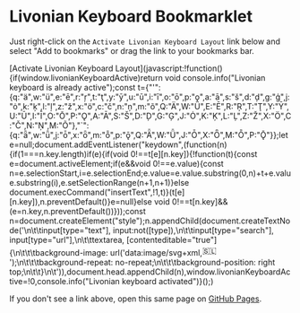 # Livonian Keyboard Bookmarklet

Just right-click on the `Activate Livonian Keyboard Layout` link below and select "Add to bookmarks" or drag the link to your bookmarks bar.

[Activate Livonian Keyboard Layout](javascript:!function(){if(window.livonianKeyboardActive)return void console.info("Livonian keyboard is already active");const t={"'":{q:"ä",w:"ü",e:"ē",r:"ŗ",t:"ţ",y:"ȳ",u:"ū",i:"ī",o:"ō",p:"ǫ",a:"ā",s:"š",d:"ḑ",g:"ģ",j:"ȯ",k:"ķ",l:"ļ",z:"ž",x:"ö",c:"č",n:"ņ",m:"õ",Q:"Ä",W:"Ü",E:"Ē",R:"Ŗ",T:"Ţ",Y:"Ȳ",U:"Ū",I:"Ī",O:"Ō",P:"Ǫ",A:"Ā",S:"Š",D:"Ḑ",G:"Ģ",J:"Ȯ",K:"Ķ",L:"Ļ",Z:"Ž",X:"Ö",C:"Č",N:"Ņ",M:"Õ"},"`":{q:"ǟ",w:"ǖ",j:"ȱ",x:"ȫ",m:"ȭ",p:"ǭ",Q:"Ǟ",W:"Ǖ",J:"Ȱ",X:"Ȫ",M:"Ȭ",P:"Ǭ"}};let e=null;document.addEventListener("keydown",(function(n){if(1===n.key.length)if(e){if(void 0!==t[e][n.key]){!function(t){const e=document.activeElement;if(e&&void 0!==e.value){const n=e.selectionStart,i=e.selectionEnd;e.value=e.value.substring(0,n)+t+e.value.substring(i),e.setSelectionRange(n+1,n+1)}else document.execCommand("insertText",!1,t)}(t[e][n.key]),n.preventDefault()}e=null}else void 0!==t[n.key]&&(e=n.key,n.preventDefault())}));const n=document.createElement("style");n.appendChild(document.createTextNode('\n\t\tinput[type="text"], input:not([type]),\n\t\tinput[type="search"], input[type="url"],\n\t\ttextarea, [contenteditable="true"] {\n\t\t\tbackground-image: url(\'data:image/svg+xml,<svg xmlns="http://www.w3.org/2000/svg" width="30" height="20"><text x="0" y="16">🇸🇱</text></svg>\');\n\t\t\tbackground-repeat: no-repeat;\n\t\t\tbackground-position: right top;\n\t\t}\n\t')),document.head.appendChild(n),window.livonianKeyboardActive=!0,console.info("Livonian keyboard activated")}();)

If you don't see a link above, open this same page on [GitHub Pages](https://reinis-zumbergs.github.io/livonian-keyboard/bookmarklet/BOOKMARKLET.html).
